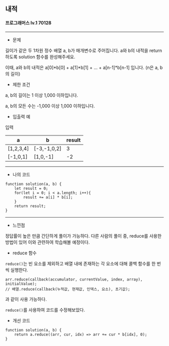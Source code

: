 ## 내적
#### 프로그래머스 lv.1 70128
------
* 문제

길이가 같은 두 1차원 정수 배열 a, b가 매개변수로 주어집니다. a와 b의 내적을 return 하도록 solution 함수를 완성해주세요.

이때, a와 b의 내적은 a[0]*b[0] + a[1]*b[1] + ... + a[n-1]*b[n-1] 입니다. (n은 a, b의 길이)

* 제한 조건

a, b의 길이는 1 이상 1,000 이하입니다.

a, b의 모든 수는 -1,000 이상 1,000 이하입니다.


* 입출력 예

입력 

|a|b|result|
|-|-|------|
|[1,2,3,4]|[-3,-1,0,2]|3|
|[-1,0,1]|[1,0,-1]|-2|

-----

* 나의 코드
```
function solution(a, b) {
    let result = 0;
    for(let i = 0; i < a.length; i++){
        result += a[i] * b[i];
    }
    return result;
}
```
----
* 느낀점

정답률이 높은 만큼 간단하게 풀이가 가능하다. 다른 사람의 풀이 중, reduce를 사용한 방법이 있어 이와 관련하여 학습해볼 예정이다.

* reduce 함수

`reduce()`는 빈 요소를 제외하고 배열 내에 존재하는 각 요소에 대해 콜백 함수를 한 번씩 실행한다.
```
arr.reduce(callback(accumulator, currentValue, index, array), initialValue);
// 배열.reduce(callback(누적값, 현재값, 인덱스, 요소), 초기값);
```
과 같이 사용 가능하다.

`reduce()`를 사용하여 코드를 수정해보았다.

* 개선 코드 

```
function solution(a, b) {
    return a.reduce((arr, cur, idx) => arr += cur * b[idx], 0);
}
```